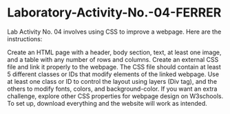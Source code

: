 # Laboratory-Activity-No.-04-FERRER

Lab Activity No. 04 involves using CSS to improve a webpage. Here are the instructions:

Create an HTML page with a header, body section, text, at least one image, and a table with any number of rows and columns.
Create an external CSS file and link it properly to the webpage. The CSS file should contain at least 5 different classes or IDs that modify elements of the linked webpage.
Use at least one class or ID to control the layout using layers (Div tag), and the others to modify fonts, colors, and background-color. If you want an extra challenge, explore other CSS properties for webpage design on W3schools.
To set up, download everything and the website will work as intended.
